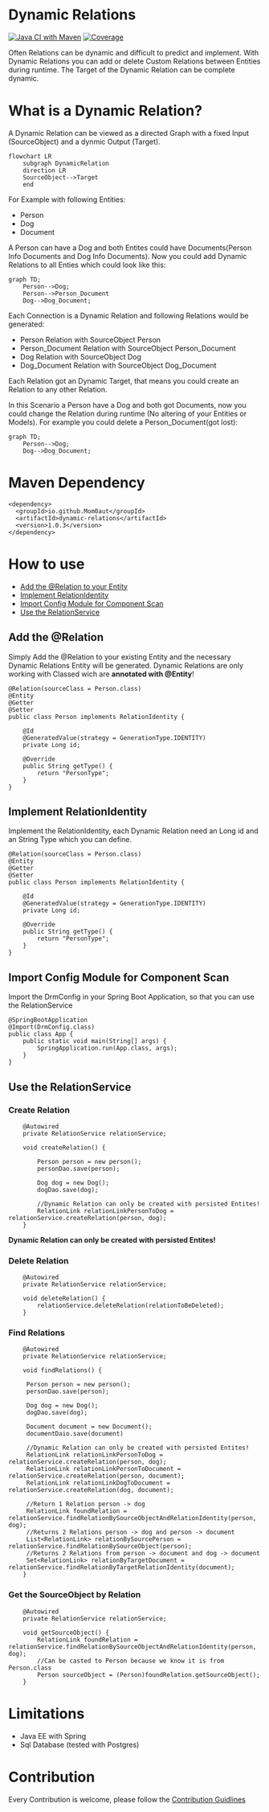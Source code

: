 # Dynamic Relations

[![Java CI with Maven](https://github.com/Mom0aut/DynamicRelations/actions/workflows/maven.yml/badge.svg)](https://github.com/Mom0aut/DynamicRelations/actions/workflows/maven.yml) [![Coverage](.github/badges/jacoco.svg)](https://github.com/Mom0aut/DynamicRelations/actions/workflows/maven.yml)

Often Relations can be dynamic and difficult to predict and implement. With Dynamic Relations you can add or delete
Custom Relations between Entities during runtime. The Target of the Dynamic Relation can be complete dynamic.

# What is a Dynamic Relation?

A Dynamic Relation can be viewed as a directed Graph with a fixed Input (SourceObject) and a dynmic Output (Target).

```mermaid
flowchart LR
    subgraph DynamicRelation
    direction LR
    SourceObject-->Target
    end
```

For Example with following Entities:

- Person
- Dog
- Document

A Person can have a Dog and both Entites could have Documents(Person Info Documents and Dog Info Documents). Now you
could add Dynamic Relations to all Enties which could look like this:

```mermaid
graph TD;
    Person-->Dog;
    Person-->Person_Document
    Dog-->Dog_Document;
```

Each Connection is a Dynamic Relation and following Relations would be generated:

- Person Relation with SourceObject Person
- Person_Document Relation with SourceObject Person_Document
- Dog Relation with SourceObject Dog
- Dog_Document Relation with SourceObject Dog_Document

Each Relation got an Dynamic Target, that means you could create an Relation to any other Relation.

In this Scenario a Person have a Dog and both got Documents, now you could change the Relation during runtime (No
altering of your Entities or Models). For example you could delete a Person_Document(got lost):

```mermaid
graph TD;
    Person-->Dog;
    Dog-->Dog_Document;
```

# Maven Dependency

```
<dependency>
  <groupId>io.github.Mom0aut</groupId>
  <artifactId>dynamic-relations</artifactId>
  <version>1.0.3</version>
</dependency>
```

# How to use

- [Add the @Relation to your Entity](#Relation)
- [Implement RelationIdentity](#RelationIdentity)
- [Import Config Module for Component Scan](#ImportConfig)
- [Use the RelationService](#RelationService)

## <a name="Relation"></a> Add the @Relation

Simply Add the @Relation to your existing Entity and the necessary Dynamic Relations Entity will be generated. Dynamic
Relations are only working with Classed wich are **annotated with @Entity**!

```
@Relation(sourceClass = Person.class)
@Entity
@Getter
@Setter
public class Person implements RelationIdentity {

    @Id
    @GeneratedValue(strategy = GenerationType.IDENTITY)
    private Long id;

    @Override
    public String getType() {
        return "PersonType";
    }
}

```

## <a name="RelationIdentity"></a> Implement RelationIdentity

Implement the RelationIdentity, each Dynamic Relation need an Long id and an String Type which you can define.

```
@Relation(sourceClass = Person.class)
@Entity
@Getter
@Setter
public class Person implements RelationIdentity {

    @Id
    @GeneratedValue(strategy = GenerationType.IDENTITY)
    private Long id;

    @Override
    public String getType() {
        return "PersonType";
    }
}

```

## <a name="ImportConfig"></a> Import Config Module for Component Scan

Import the DrmConfig in your Spring Boot Application, so that you can use the RelationService

```
@SpringBootApplication
@Import(DrmConfig.class)
public class App {
    public static void main(String[] args) {
        SpringApplication.run(App.class, args);
    }
}
```

## <a name="RelationService"></a> Use the RelationService

### Create Relation

```
    @Autowired
    private RelationService relationService;
   
    void createRelation() {

        Person person = new person();
        personDao.save(person);

        Dog dog = new Dog();
        dogDao.save(dog);
        
        //Dynamic Relation can only be created with persisted Entites!
        RelationLink relationLinkPersonToDog = relationService.createRelation(person, dog);
    }

```

**Dynamic Relation can only be created with persisted Entites!**

### Delete Relation

```
    @Autowired
    private RelationService relationService;
   
    void deleteRelation() {
        relationService.deleteRelation(relationToBeDeleted);
    }

```

### Find Relations

```
    @Autowired
    private RelationService relationService;
   
    void findRelations() {
    
     Person person = new person();
     personDao.save(person);

     Dog dog = new Dog();
     dogDao.save(dog);
     
     Document document = new Document();
     documentDaio.save(document)
        
     //Dynamic Relation can only be created with persisted Entites!
     RelationLink relationLinkPersonToDog = relationService.createRelation(person, dog);
     RelationLink relationLinkPersonToDocument = relationService.createRelation(person, document);
     RelationLink relationLinkDogToDocument = relationService.createRelation(dog, document);
     
     //Return 1 Relation person -> dog
     RelationLink foundRelation = relationService.findRelationBySourceObjectAndRelationIdentity(person, dog);
     //Returns 2 Relations person -> dog and person -> document
     List<RelationLink> relationBySourcePerson = relationService.findRelationBySourceObject(person);
     //Returns 2 Relations from person -> document and dog -> document
     Set<RelationLink> relationByTargetDocument = relationService.findRelationByTargetRelationIdentity(document);
    }

```

### Get the SourceObject by Relation

```
    @Autowired
    private RelationService relationService;
   
    void getSourceObject() {
        RelationLink foundRelation = relationService.findRelationBySourceObjectAndRelationIdentity(person, dog);
        //Can be casted to Person because we know it is from Person.class
        Person sourceObject = (Person)foundRelation.getSourceObject();
    }

```

# Limitations

- Java EE with Spring
- Sql Database (tested with Postgres)

# Contribution

Every Contribution is welcome, please follow
the [Contribution Guidlines](https://github.com/Mom0aut/DynamicRelations/blob/master/Contributing.md)

